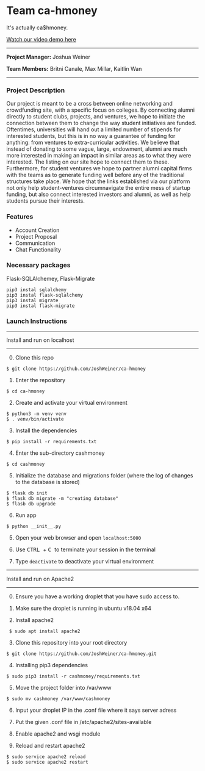 # Team ca-hmoney
It's actually ca$hmoney.

[Watch our video demo here](https://www.youtube.com/watch?v=zxRvoxOktlU)

---

**Project Manager:** Joshua Weiner

**Team Members:** Britni Canale, Max Millar, Kaitlin Wan

---

### Project Description

Our project is meant to be a cross between online networking and crowdfunding site, with a specific focus on colleges. By connecting alumni directly to student clubs, projects, and ventures, we hope to initiate the connection between them to change the way student initiatives are funded. Oftentimes, universities will hand out a limited number of stipends for interested students, but this is in no way a guarantee of funding for anything: from ventures to extra-curricular activities. We believe that instead of donating to some vague, large, endowment, alumni are much more interested in making an impact in similar areas as to what they were interested. The listing on our site hope to connect them to these. Furthermore, for student ventures we hope to partner alumni capital firms with the teams as to generate funding well before any of the traditional structures take place. We hope that the links established via our platform not only help student-ventures circumnavigate the entire mess of startup funding, but also connect interested investors and alumni, as well as help students pursue their interests.

### Features

- Account Creation
- Project Proposal
- Communication
- Chat Functionality

### Necessary packages

Flask-SQLAlchemey, Flask-Migrate

```
pip3 instal sqlalchemy
pip3 instal flask-sqlalchemy
pip3 instal migrate
pip3 instal flask-migrate

```

### Launch Instructions

---

Install and run on localhost

---

0. Clone this repo
```
$ git clone https://github.com/JoshWeiner/ca-hmoney
```
1. Enter the repository
```
$ cd ca-hmoney
```

2. Create and activate your virtual environment
```
$ python3 -m venv venv
$ . venv/bin/activate
```

3. Install the dependencies
```
$ pip install -r requirements.txt
```

4. Enter the sub-directory cashmoney
```
$ cd cashmoney
```

5. Initialize the database and migrations folder (where the log of changes to the database is stored)
```
$ flask db init
$ flask db migrate -m "creating database"
$ flasb db upgrade
```

6. Run app
```
$ python __init__.py
```

5. Open your web browser and open `localhost:5000`

7. Use <kbd> CTRL </kbd> + <kbd> C </kbd> to terminate your session in the terminal

8. Type `deactivate` to deactivate your virtual environment

---

Install and run on Apache2

---


0. Ensure you have a working droplet that you have sudo access to.

1. Make sure the droplet is running in ubuntu v18.04 x64

2. Install apache2

```
 $ sudo apt install apache2
 ```
 
3. Clone this repository into your root directory

```
$ git clone https://github.com/JoshWeiner/ca-hmoney.git
```

4. Installing pip3 dependencies

```
$ sudo pip3 install -r cashmoney/requirements.txt
```

5. Move the project folder into /var/www

```
$ sudo mv cashmoney /var/www/cashmoney
```

6. Input your droplet IP in the .conf file where it says server adress

7. Put the given .conf file in /etc/apache2/sites-available

8. Enable apache2 and wsgi module

9. Reload and restart apache2
```
$ sudo service apache2 reload
$ sudo service apache2 restart
```
